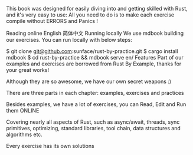 This book was designed for easily diving into and getting skilled with Rust, and it's very easy to use: All you need to do is to make each exercise compile without ERRORS and Panics !

Reading online
English
简体中文
Running locally
We use mdbook building our exercises. You can run locally with below steps:

$ git clone git@github.com:sunface/rust-by-practice.git
$ cargo install mdbook
$ cd rust-by-practice && mdbook serve en/ 
Features
Part of our examples and exercises are borrowed from Rust By Example, thanks for your great works!

Although they are so awesome, we have our own secret weapons :)

There are three parts in each chapter: examples, exercises and practices

Besides examples, we have a lot of exercises, you can Read, Edit and Run them ONLINE

Covering nearly all aspects of Rust, such as async/await, threads, sync primitives, optimizing, standard libraries, tool chain, data structures and algorithms etc.

Every exercise has its own solutions